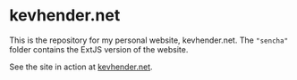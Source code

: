 # kevhender.net

This is the repository for my personal website, kevhender.net. The `"sencha"` folder contains the 
ExtJS version of the website.

See the site in action at [kevhender.net](http://www.kevhender.net).

